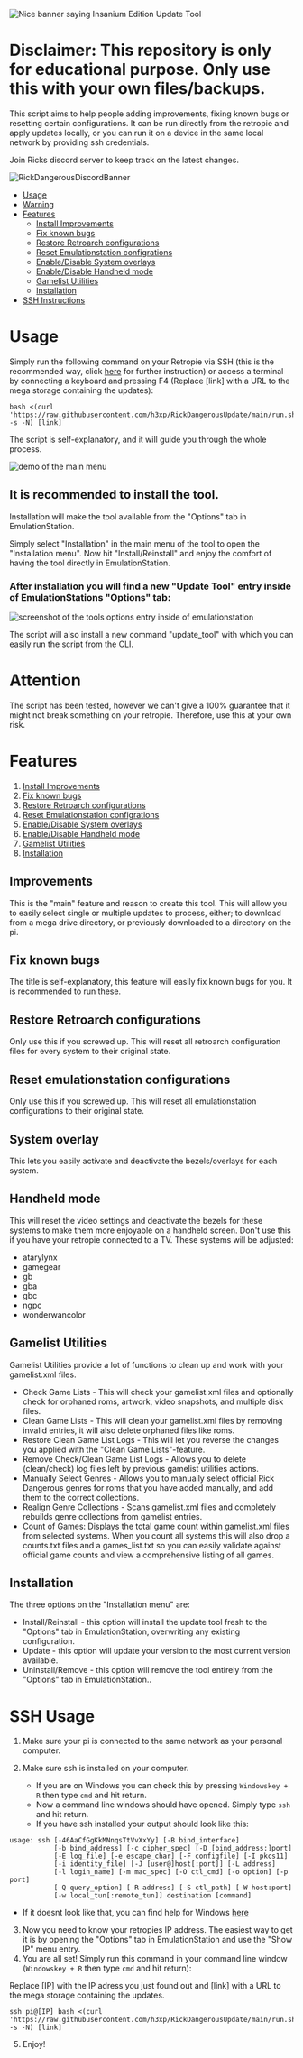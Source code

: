 ![Nice banner saying Insanium Edition Update Tool](docs/banner.png)

**Disclaimer:** This repository is only for educational purpose. Only use this with your own files/backups.
=============================

This script aims to help people adding improvements, fixing known bugs or resetting certain configurations.
It can be run directly from the retropie and apply updates locally, or you can run it on a device in the same local network by providing ssh credentials.


Join Ricks discord server to keep track on the latest changes.


![RickDangerousDiscordBanner](https://discordapp.com/api/guilds/857515631422603286/widget.png?style=banner2)

- [Usage](#usage)
- [Warning](#attention)
- [Features](#features)
  - [Install Improvements](#improvements)
  - [Fix known bugs](#fix-known-bugs)
  - [Restore Retroarch configurations](#restore-retroarch-configurations)
  - [Reset Emulationstation configrations](#reset-emulationstation-configurations)
  - [Enable/Disable System overlays](#system-overlay)
  - [Enable/Disable Handheld mode](#handheld-mode)
  - [Gamelist Utilities](#gamelist-utilities)
  - [Installation](#installation)
- [SSH Instructions](#ssh-usage)


# Usage

Simply run the following command on your Retropie via SSH (this is the recommended way, click [here](#ssh-usage) for further instruction) or access a terminal by connecting a keyboard and pressing F4
(Replace [link] with a URL to the mega storage containing the updates):

```
bash <(curl 'https://raw.githubusercontent.com/h3xp/RickDangerousUpdate/main/run.sh' -s -N) [link]
```

The script is self-explanatory, and it will guide you through the whole process.

![demo of the main menu](docs/demo.gif)

## It is recommended to install the tool.

Installation will make the tool available from the "Options" tab in EmulationStation.

Simply select "Installation" in the main menu of the tool to open the "Installation menu".
Now hit "Install/Reinstall" and enjoy the comfort of having the tool directly in EmulationStation.


### After installation you will find a new "Update Tool" entry inside of EmulationStations "Options" tab:
![screenshot of the tools options entry inside of emulationstation](docs/screenshot_menu.png)

The script will also install a new command "update_tool" with which you can easily run the script from the CLI.

# Attention

The script has been tested, however we can't give a 100% guarantee that it might not break something on
your retropie. Therefore, use this at your own risk.

# Features

1. [Install Improvements](#improvements)
2. [Fix known bugs](#fix-known-bugs)
3. [Restore Retroarch configurations](#restore-retroarch-configurations)
4. [Reset Emulationstation configrations](#reset-emulationstation-configurations)
5. [Enable/Disable System overlays](#system-overlay)
6. [Enable/Disable Handheld mode](#handheld-mode)
7. [Gamelist Utilities](#gamelist-utilities)
8. [Installation](#installation)

## Improvements

This is the "main" feature and reason to create this tool. 
This will allow you to easily select single or multiple updates to process, either; to download from a mega drive directory, or previously downloaded to a directory on the pi.

## Fix known bugs

The title is self-explanatory, this feature will easily fix known bugs for you. It is recommended to run these.

## Restore Retroarch configurations

Only use this if you screwed up. This will reset all retroarch configuration files for every system to their original state.

## Reset emulationstation configurations

Only use this if you screwed up. This will reset all emulationstation configurations to their original state.

## System overlay

This lets you easily activate and deactivate the bezels/overlays for each system.

## Handheld mode

This will reset the video settings and deactivate the bezels for these systems to make them more enjoyable on a handheld screen.
Don't use this if you have your retropie connected to a TV.
These systems will be adjusted:

- atarylynx
- gamegear
- gb
- gba
- gbc
- ngpc
- wonderwancolor

## Gamelist Utilities

Gamelist Utilities provide a lot of functions to clean up and work with your gamelist.xml files.
- Check Game Lists - This will check your gamelist.xml files and optionally check for orphaned roms, artwork, video snapshots, and multiple disk files.
- Clean Game Lists - This will clean your gamelist.xml files by removing invalid entries, it will also delete orphaned files like roms.
- Restore Clean Game List Logs - This will let you reverse the changes you applied with the "Clean Game Lists"-feature.
- Remove Check/Clean Game List Logs - Allows you to delete (clean/check) log files left by previous gamelist utilities actions.
- Manually Select Genres - Allows you to manually select official Rick Dangerous genres for roms that you have added manually, and add them to the correct collections.
- Realign Genre Collections - Scans gamelist.xml files and completely rebuilds genre collections from gamelist entries.
- Count of Games: Displays the total game count within gamelist.xml files from selected systems. When you count all systems this will also drop a counts.txt files and a games_list.txt so you can easily validate against official game counts and view a comprehensive listing of all games.


## Installation

The three options on the "Installation menu" are:
- Install/Reinstall - this option will install the update tool fresh to the "Options" tab in EmulationStation, overwriting any existing configuration.
- Update - this option will update your version to the most current version available.
- Uninstall/Remove - this option will remove the tool entirely from the "Options" tab in EmulationStation..

# SSH Usage

1. Make sure your pi is connected to the same network as your personal computer.
2. Make sure ssh is installed on your computer.

   - If you are on Windows you can check this by pressing `Windowskey + R` then type `cmd` and hit return.
   - Now a command line windows should have opened. Simply type `ssh` and hit return.
   - If you have ssh installed your output should look like this:

```batch
usage: ssh [-46AaCfGgKkMNnqsTtVvXxYy] [-B bind_interface]
           [-b bind_address] [-c cipher_spec] [-D [bind_address:]port]
           [-E log_file] [-e escape_char] [-F configfile] [-I pkcs11]
           [-i identity_file] [-J [user@]host[:port]] [-L address]
           [-l login_name] [-m mac_spec] [-O ctl_cmd] [-o option] [-p port]
           [-Q query_option] [-R address] [-S ctl_path] [-W host:port]
           [-w local_tun[:remote_tun]] destination [command]
```

   - If it doesnt look like that, you can find help for Windows [here](https://www.howtogeek.com/336775/how-to-enable-and-use-windows-10s-built-in-ssh-commands/)

3. Now you need to know your retropies IP address. The easiest way to get it is by opening the "Options" tab in EmulationStation and use the "Show IP" menu entry.
4. You are all set! Simply run this command in your command line window (`Windowskey + R` then type `cmd` and hit return):

Replace [IP] with the IP adress you just found out and [link] with a URL to the mega storage containing the updates.
```
ssh pi@[IP] bash <(curl 'https://raw.githubusercontent.com/h3xp/RickDangerousUpdate/main/run.sh' -s -N) [link]
```
5. Enjoy!
